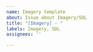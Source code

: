 ```yaml
---
name: Imagery template
about: Issue about Imagery/SDL
title: "[Imagery] - "
labels: Imagery, SDL
assignees: ''

---
```



